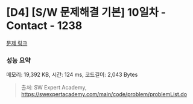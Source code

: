 # [D4] [S/W 문제해결 기본] 10일차 - Contact - 1238 

[문제 링크](https://swexpertacademy.com/main/code/problem/problemDetail.do?contestProbId=AV15B1cKAKwCFAYD) 

### 성능 요약

메모리: 19,392 KB, 시간: 124 ms, 코드길이: 2,043 Bytes



> 출처: SW Expert Academy, https://swexpertacademy.com/main/code/problem/problemList.do